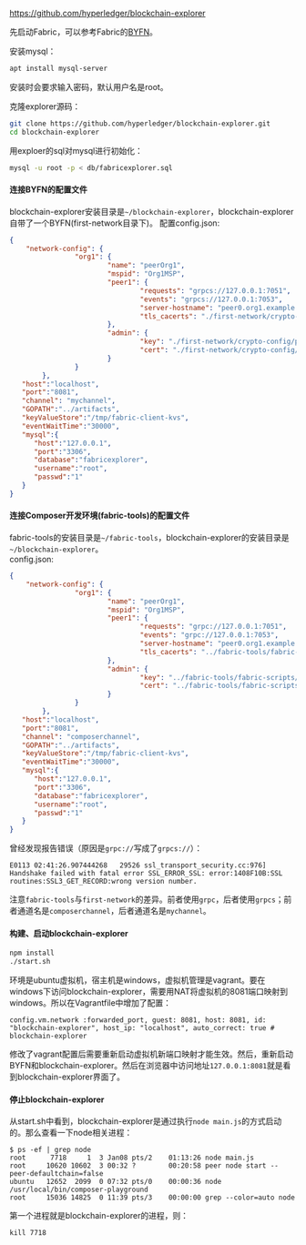 https://github.com/hyperledger/blockchain-explorer

先启动Fabric，可以参考Fabric的[BYFN](https://hyperledgercn.github.io/hyperledgerDocs/build_network_zh/)。

安装mysql：
```bash
apt install mysql-server
```
安装时会要求输入密码，默认用户名是root。

克隆explorer源码：
```bash
git clone https://github.com/hyperledger/blockchain-explorer.git
cd blockchain-explorer
```

用exploer的sql对mysql进行初始化：
```bash
mysql -u root -p < db/fabricexplorer.sql
```
#### 连接BYFN的配置文件
blockchain-explorer安装目录是`~/blockchain-explorer`，blockchain-explorer自带了一个BYFN(first-network目录下)。
配置config.json:
```json
{
    "network-config": {
                "org1": {
                        "name": "peerOrg1",
                        "mspid": "Org1MSP",
                        "peer1": {
                                "requests": "grpcs://127.0.0.1:7051",
                                "events": "grpcs://127.0.0.1:7053",
                                "server-hostname": "peer0.org1.example.com",
                                "tls_cacerts": "./first-network/crypto-config/peerOrganizations/org1.example.com/peers/peer0.org1.example.com/tls/ca.crt"
                        },
                        "admin": {
                                "key": "./first-network/crypto-config/peerOrganizations/org1.example.com/users/Admin@org1.example.com/msp/keystore",
                                "cert": "./first-network/crypto-config/peerOrganizations/org1.example.com/users/Admin@org1.example.com/msp/signcerts"
                        }
                }
        },
   "host":"localhost",
   "port":"8081",
   "channel": "mychannel",
   "GOPATH":"../artifacts",
   "keyValueStore":"/tmp/fabric-client-kvs",
   "eventWaitTime":"30000",
   "mysql":{
      "host":"127.0.0.1",
      "port":"3306",
      "database":"fabricexplorer",
      "username":"root",
      "passwd":"1"
   }
}
```

#### 连接Composer开发环境(fabric-tools)的配置文件
fabric-tools的安装目录是`~/fabric-tools`，blockchain-explorer的安装目录是`~/blockchain-explorer`。  
config.json:
```json
{
    "network-config": {
                "org1": {
                        "name": "peerOrg1",
                        "mspid": "Org1MSP",
                        "peer1": {
                                "requests": "grpc://127.0.0.1:7051",
                                "events": "grpc://127.0.0.1:7053",
                                "server-hostname": "peer0.org1.example.com",
                                "tls_cacerts": "../fabric-tools/fabric-scripts/hlfv1/composer/crypto-config/peerOrganizations/org1.example.com/peers/peer0.org1.example.com/tls/ca.crt"
                        },
                        "admin": {
                                "key": "../fabric-tools/fabric-scripts/hlfv1/composer/crypto-config/peerOrganizations/org1.example.com/users/Admin@org1.example.com/msp/keystore",
                                "cert": "../fabric-tools/fabric-scripts/hlfv1/composer/crypto-config/peerOrganizations/org1.example.com/users/Admin@org1.example.com/msp/signcerts"
                        }
                }
        },
   "host":"localhost",
   "port":"8081",
   "channel": "composerchannel",
   "GOPATH":"../artifacts",
   "keyValueStore":"/tmp/fabric-client-kvs",
   "eventWaitTime":"30000",
   "mysql":{
      "host":"127.0.0.1",
      "port":"3306",
      "database":"fabricexplorer",
      "username":"root",
      "passwd":"1"
   }
}
```
曾经发现报告错误（原因是`grpc://`写成了`grpcs://`）：
```
E0113 02:41:26.907444268   29526 ssl_transport_security.cc:976] Handshake failed with fatal error SSL_ERROR_SSL: error:1408F10B:SSL routines:SSL3_GET_RECORD:wrong version number.
```

注意`fabric-tools`与`first-network`的差异。前者使用`grpc`，后者使用`grpcs`；前者通道名是`composerchannel`，后者通道名是`mychannel`。

#### 构建、启动blockchain-explorer
```bash
npm install
./start.sh
```
环境是ubuntu虚拟机，宿主机是windows，虚拟机管理是vagrant。要在windows下访问blockchain-explorer，需要用NAT将虚拟机的8081端口映射到windows。所以在Vagrantfile中增加了配置：
```
config.vm.network :forwarded_port, guest: 8081, host: 8081, id: "blockchain-explorer", host_ip: "localhost", auto_correct: true # blockchain-explorer
```
修改了vagrant配置后需要重新启动虚拟机新端口映射才能生效。然后，重新启动BYFN和blockchain-explorer。然后在浏览器中访问地址`127.0.0.1:8081`就是看到blockchain-explorer界面了。

#### 停止blockchain-explorer
从start.sh中看到，blockchain-explorer是通过执行`node main.js`的方式启动的。那么查看一下node相关进程：
```
$ ps -ef | grep node
root      7718     1  3 Jan08 pts/2    01:13:26 node main.js
root     10620 10602  3 00:32 ?        00:20:58 peer node start --peer-defaultchain=false
ubuntu   12652  2099  0 07:32 pts/0    00:00:36 node /usr/local/bin/composer-playground
root     15036 14825  0 11:39 pts/3    00:00:00 grep --color=auto node
```
第一个进程就是blockchain-explorer的进程，则：
```
kill 7718
```